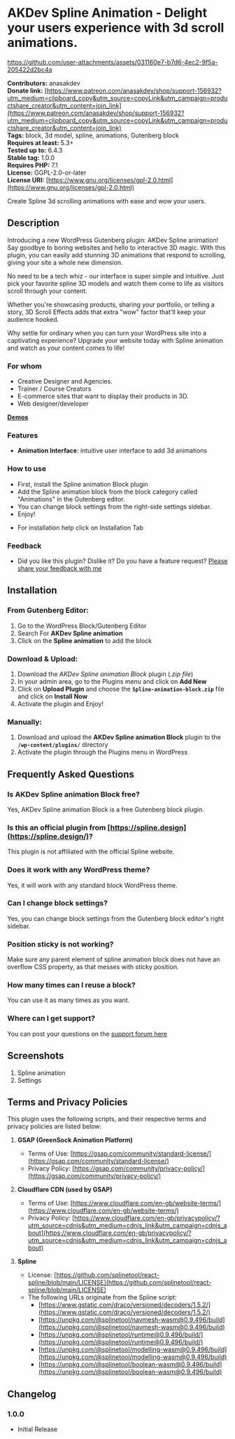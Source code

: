 # AKDev Spline Animation - Delight your users experience with 3d scroll animations.


https://github.com/user-attachments/assets/031160e7-b7d6-4ec2-9f5a-205422d2bc4a


**Contributors:** anasakdev  
**Donate link:** [https://www.patreon.com/anasakdev/shop/support-156932?utm_medium=clipboard_copy&utm_source=copyLink&utm_campaign=productshare_creator&utm_content=join_link](https://www.patreon.com/anasakdev/shop/support-156932?utm_medium=clipboard_copy&utm_source=copyLink&utm_campaign=productshare_creator&utm_content=join_link)  
**Tags:** block, 3d model, spline, animations, Gutenberg block  
**Requires at least:** 5.3+  
**Tested up to:** 6.4.3  
**Stable tag:** 1.0.0  
**Requires PHP:** 7.1  
**License:** GGPL-2.0-or-later  
**License URI:** [https://www.gnu.org/licenses/gpl-2.0.html](https://www.gnu.org/licenses/gpl-2.0.html)

Create Spline 3d scrolling animations with ease and wow your users.

## Description

Introducing a new WordPress Gutenberg plugin: AKDev Spline animation! Say goodbye to boring websites and hello to interactive 3D magic. With this plugin, you can easily add stunning 3D animations that respond to scrolling, giving your site a whole new dimension.

No need to be a tech whiz - our interface is super simple and intuitive. Just pick your favorite spline 3D models and watch them come to life as visitors scroll through your content.

Whether you're showcasing products, sharing your portfolio, or telling a story, 3D Scroll Effects adds that extra "wow" factor that'll keep your audience hooked.

Why settle for ordinary when you can turn your WordPress site into a captivating experience? Upgrade your website today with Spline animation and watch as your content comes to life!

### For whom

- Creative Designer and Agencies.
- Trainer / Course Creators
- E-commerce sites that want to display their products in 3D.
- Web designer/developer

**[Demos](https://www.youtube.com/watch?v=oUHLYpTjJH8)**

### Features

- **Animation Interface**: intuitive user interface to add 3d animations

### How to use

- First, install the Spline animation Block plugin
- Add the Spline animation block from the block category called "Animations" in the Gutenberg editor.
- You can change block settings from the right-side settings sidebar.
- Enjoy!

* For installation help click on Installation Tab

### Feedback

- Did you like this plugin? Dislike it? Do you have a feature request? [Please share your feedback with me](mailto:anasakniazi@gmail.com "Send feedback")

## Installation

### From Gutenberg Editor:

1. Go to the WordPress Block/Gutenberg Editor
2. Search For **AKDev Spline animation**
3. Click on the **Spline animation** to add the block

### Download & Upload:

1. Download the _AKDev Spline animation Block_ plugin (_.zip file_)
2. In your admin area, go to the Plugins menu and click on **Add New**
3. Click on **Upload Plugin** and choose the **`Spline-animation-block.zip`** file and click on **Install Now**
4. Activate the plugin and Enjoy!

### Manually:

1. Download and upload the **AKDev Spline animation Block** plugin to the **`/wp-content/plugins/`** directory
2. Activate the plugin through the Plugins menu in WordPress

## Frequently Asked Questions

### Is AKDev Spline animation Block free?

Yes, AKDev Spline animation Block is a free Gutenberg block plugin.

### Is this an official plugin from [https://spline.design](https://spline.design/)?

This plugin is not affiliated with the official Spline website.

### Does it work with any WordPress theme?

Yes, it will work with any standard block WordPress theme.

### Can I change block settings?

Yes, you can change block settings from the Gutenberg block editor's right sidebar.

### Position sticky is not working?

Make sure any parent element of spline animation block does not have an overflow CSS property, as that messes with sticky position.

### How many times can I reuse a block?

You can use it as many times as you want.

### Where can I get support?

You can post your questions on the [support forum here](https://wordpress.org/support/plugin/akdev-spline-animation/)

## Screenshots

1. Spline animation
2. Settings

## Terms and Privacy Policies

This plugin uses the following scripts, and their respective terms and privacy policies are listed below:

1. **GSAP (GreenSock Animation Platform)**

   - Terms of Use: [https://gsap.com/community/standard-license/](https://gsap.com/community/standard-license/)
   - Privacy Policy: [https://gsap.com/community/privacy-policy/](https://gsap.com/community/privacy-policy/)

2. **Cloudflare CDN (used by GSAP)**

   - Terms of Use: [https://www.cloudflare.com/en-gb/website-terms/](https://www.cloudflare.com/en-gb/website-terms/)
   - Privacy Policy: [https://www.cloudflare.com/en-gb/privacypolicy/?utm_source=cdnjs&utm_medium=cdnjs_link&utm_campaign=cdnjs_about](https://www.cloudflare.com/en-gb/privacypolicy/?utm_source=cdnjs&utm_medium=cdnjs_link&utm_campaign=cdnjs_about)

3. **Spline**
   - License: [https://github.com/splinetool/react-spline/blob/main/LICENSE](https://github.com/splinetool/react-spline/blob/main/LICENSE)
   - The following URLs originate from the Spline script:
     - [https://www.gstatic.com/draco/versioned/decoders/1.5.2/](https://www.gstatic.com/draco/versioned/decoders/1.5.2/)
     - [https://unpkg.com/@splinetool/navmesh-wasm@0.9.496/build](https://unpkg.com/@splinetool/navmesh-wasm@0.9.496/build)
     - [https://unpkg.com/@splinetool/runtime@0.9.496/build/](https://unpkg.com/@splinetool/runtime@0.9.496/build/)
     - [https://unpkg.com/@splinetool/modelling-wasm@0.9.496/build](https://unpkg.com/@splinetool/modelling-wasm@0.9.496/build)
     - [https://unpkg.com/@splinetool/boolean-wasm@0.9.496/build](https://unpkg.com/@splinetool/boolean-wasm@0.9.496/build)

## Changelog

### 1.0.0

- Initial Release
